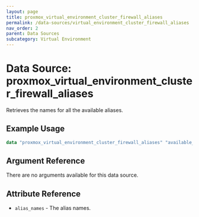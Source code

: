 ```yaml
---
layout: page
title: proxmox_virtual_environment_cluster_firewall_aliases
permalink: /data-sources/virtual_environment_cluster_firewall_aliases
nav_order: 2
parent: Data Sources
subcategory: Virtual Environment
---
```


# Data Source: proxmox_virtual_environment_cluster_firewall_aliases

Retrieves the names for all the available aliases.

## Example Usage

```terraform
data "proxmox_virtual_environment_cluster_firewall_aliases" "available_aliases" {}
```

## Argument Reference

There are no arguments available for this data source.

## Attribute Reference

- `alias_names` - The alias names.
